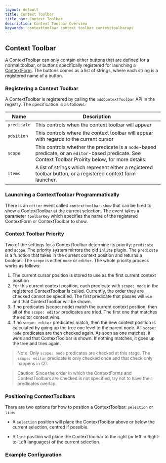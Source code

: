 ```yaml
---
layout: default
title: Context Toolbar
title_nav: Context Toolbar
description: Context Toolbar Overview
keywords: contexttoolbar context toolbar contexttoolbarapi
---
```


## Context Toolbar

A ContextToolbar can only contain either buttons that are defined for a normal toolbar, or buttons specifically registered for launching a [ContextForm]({{site.baseurl}}../contextform/). The buttons comes as a list of strings, where each string is a registered name of a button.

### Registering a Context Toolbar

A ContextToolbar is registered by calling the `addContextToolbar` API in the registry. The specification is as follows:

| Name | Description |
| ---- | ----------- |
| `predicate` | This controls when the context toolbar will appear |
| `position` | This controls where the context toolbar will appear with regards to the current cursor |
| `scope` | This controls whether the predicate is a `node`-based predicate, or an `editor`-based predicate. See Context Toolbar Proirity below, for more details. |
| `items` | A list of strings which represent either a registered toolbar button, or a registered context form launcher. |

### Launching a ContextToolbar Programmatically

There is an `editor` event called `contexttoolbar-show` that can be fired to show a ContextToolbar at the current selection. The event takes a parameter `toolbarKey` which specifies the name of the registered ContextForm or ContextToolbar to show.

### Context Toolbar Priority

Two of the settings for a ContextToolbar determine its priority: `predicate` and `scope`. The priority system mirrors the old `inlite` plugin. The `predicate` is a function that takes in the current context position and returns a boolean. The `scope` is either `node` or `editor`. The whole priority process works as follows:

1. The current cursor position is stored to use as the first current context position
2. For this current context position, each predicate with `scope: node` in the registered ContextToolbar is called. Currently, the order they are checked cannot be specified. The first predicate that passes will `win` and that ContextToolbar will be shown.
3. If no predicates (scope: node) match the current context position, then all of the `scope: editor` predicates are tried. The first one that matches the editor context wins.
4. If no `scope: editor` predicates match, then the new context position is calculated by going up the tree one level to the parent node. All `scope: node` predicates are then checked again. As soon as one matches, it *wins* and that ContextToolbar is shown. If nothing matches, it goes up the tree and tries again.

> Note: Only `scope: node` predicates are checked at this stage. The `scope: editor` predicate is only checked once and that check only happens in (2).

> Caution: Since the order in which the ContextForms and ContextToolbars are checked is not specified, try not to have their predicates overlap.

### Positioning ContextToolbars

There are two options for how to position a ContextToolbar: `selection` or `line`.

* A `selection` position will place the ContextToolbar above or below the current selection, centred if possible.

* A `line` position will place the ContextToolbar to the right (or left in Right-to-Left languages) of the current selection.

### Example Configuration

<!--- In this example, a custom toolbar object with two custom toolbar buttons is created and added to a configuration object via the ui toolbar property. This config is then used to create an  editor by replace.

```js
var customToolbar = {
    items : [
        {
            label: 'Undo and Redo group',
            items: [ 'undo', 'redo' ]
        },
        {
            label: 'Insert group',
            items: [
                {
                    id    : 'insert',
                    label  : 'Insert Menu',
                    items : [ 'link', 'fileupload', 'table' ]
                }
            ]
        },
        {
            label: 'Custom Toolbar Group',
            items: [
                {
                    id     : 'custom1',
                    text   : 'Custom Button 1',
                    icon   : '/path/to/icon1.png',
                    action : function () { alert('Custom Button 1 Clicked'); }
                },
                {
                    id     : 'custom2',
                    text   : 'Custom Button 2',
                    icon   : '/path/to/icon2.png',
                    action : function () { alert('Custom Button 2 Clicked'); }
                }
            ]
        }
    ]
};

var config = {
    ui : { toolbar : customToolbar }
};

var editor = textboxio.replace('#targetId', config);
``` --->


